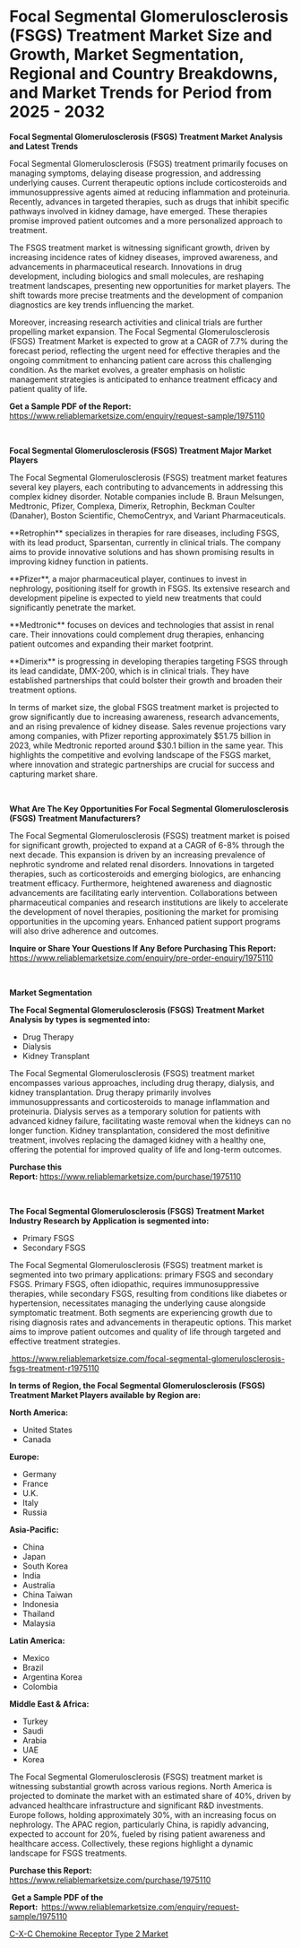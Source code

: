 <p><h1>Focal Segmental Glomerulosclerosis (FSGS) Treatment Market Size and Growth, Market Segmentation, Regional and Country Breakdowns, and Market Trends for Period from 2025 -  2032</h1></p><p><strong>Focal Segmental Glomerulosclerosis (FSGS) Treatment Market Analysis and Latest Trends</strong></p>
<p><p>Focal Segmental Glomerulosclerosis (FSGS) treatment primarily focuses on managing symptoms, delaying disease progression, and addressing underlying causes. Current therapeutic options include corticosteroids and immunosuppressive agents aimed at reducing inflammation and proteinuria. Recently, advances in targeted therapies, such as drugs that inhibit specific pathways involved in kidney damage, have emerged. These therapies promise improved patient outcomes and a more personalized approach to treatment.</p><p>The FSGS treatment market is witnessing significant growth, driven by increasing incidence rates of kidney diseases, improved awareness, and advancements in pharmaceutical research. Innovations in drug development, including biologics and small molecules, are reshaping treatment landscapes, presenting new opportunities for market players. The shift towards more precise treatments and the development of companion diagnostics are key trends influencing the market.</p><p>Moreover, increasing research activities and clinical trials are further propelling market expansion. The Focal Segmental Glomerulosclerosis (FSGS) Treatment Market is expected to grow at a CAGR of 7.7% during the forecast period, reflecting the urgent need for effective therapies and the ongoing commitment to enhancing patient care across this challenging condition. As the market evolves, a greater emphasis on holistic management strategies is anticipated to enhance treatment efficacy and patient quality of life.</p></p>
<p><strong>Get a Sample PDF of the Report:&nbsp;</strong> <a href="https://www.reliablemarketsize.com/enquiry/request-sample/1975110?utm_campaign=2478&utm_medium=2&utm_source=Github&utm_content=ia&utm_term=28032025&utm_id=focal-segmental-glomerulosclerosis-fsgs-treatment">https://www.reliablemarketsize.com/enquiry/request-sample/1975110</a></p>
<p>&nbsp;</p>
<p><strong>Focal Segmental Glomerulosclerosis (FSGS) Treatment Major Market Players</strong></p>
<p><p>The Focal Segmental Glomerulosclerosis (FSGS) treatment market features several key players, each contributing to advancements in addressing this complex kidney disorder. Notable companies include B. Braun Melsungen, Medtronic, Pfizer, Complexa, Dimerix, Retrophin, Beckman Coulter (Danaher), Boston Scientific, ChemoCentryx, and Variant Pharmaceuticals.</p><p>**Retrophin** specializes in therapies for rare diseases, including FSGS, with its lead product, Sparsentan, currently in clinical trials. The company aims to provide innovative solutions and has shown promising results in improving kidney function in patients.</p><p>**Pfizer**, a major pharmaceutical player, continues to invest in nephrology, positioning itself for growth in FSGS. Its extensive research and development pipeline is expected to yield new treatments that could significantly penetrate the market.</p><p>**Medtronic** focuses on devices and technologies that assist in renal care. Their innovations could complement drug therapies, enhancing patient outcomes and expanding their market footprint.</p><p>**Dimerix** is progressing in developing therapies targeting FSGS through its lead candidate, DMX-200, which is in clinical trials. They have established partnerships that could bolster their growth and broaden their treatment options.</p><p>In terms of market size, the global FSGS treatment market is projected to grow significantly due to increasing awareness, research advancements, and an rising prevalence of kidney disease. Sales revenue projections vary among companies, with Pfizer reporting approximately $51.75 billion in 2023, while Medtronic reported around $30.1 billion in the same year. This highlights the competitive and evolving landscape of the FSGS market, where innovation and strategic partnerships are crucial for success and capturing market share.</p></p>
<p>&nbsp;</p>
<p><strong>What Are The Key Opportunities For Focal Segmental Glomerulosclerosis (FSGS) Treatment Manufacturers?</strong></p>
<p><p>The Focal Segmental Glomerulosclerosis (FSGS) treatment market is poised for significant growth, projected to expand at a CAGR of 6-8% through the next decade. This expansion is driven by an increasing prevalence of nephrotic syndrome and related renal disorders. Innovations in targeted therapies, such as corticosteroids and emerging biologics, are enhancing treatment efficacy. Furthermore, heightened awareness and diagnostic advancements are facilitating early intervention. Collaborations between pharmaceutical companies and research institutions are likely to accelerate the development of novel therapies, positioning the market for promising opportunities in the upcoming years. Enhanced patient support programs will also drive adherence and outcomes.</p></p>
<p><strong>Inquire or Share Your Questions If Any Before Purchasing This Report:</strong> <a href="https://www.reliablemarketsize.com/enquiry/pre-order-enquiry/1975110?utm_campaign=2478&utm_medium=2&utm_source=Github&utm_content=ia&utm_term=28032025&utm_id=focal-segmental-glomerulosclerosis-fsgs-treatment">https://www.reliablemarketsize.com/enquiry/pre-order-enquiry/1975110</a></p>
<p>&nbsp;</p>
<p><strong>Market Segmentation</strong></p>
<p><strong>The Focal Segmental Glomerulosclerosis (FSGS) Treatment Market Analysis by types is segmented into:</strong></p>
<p><ul><li>Drug Therapy</li><li>Dialysis</li><li>Kidney Transplant</li></ul></p>
<p><p>The Focal Segmental Glomerulosclerosis (FSGS) treatment market encompasses various approaches, including drug therapy, dialysis, and kidney transplantation. Drug therapy primarily involves immunosuppressants and corticosteroids to manage inflammation and proteinuria. Dialysis serves as a temporary solution for patients with advanced kidney failure, facilitating waste removal when the kidneys can no longer function. Kidney transplantation, considered the most definitive treatment, involves replacing the damaged kidney with a healthy one, offering the potential for improved quality of life and long-term outcomes.</p></p>
<p><strong>Purchase this Report:&nbsp;</strong><a href="https://www.reliablemarketsize.com/purchase/1975110?utm_campaign=2478&utm_medium=2&utm_source=Github&utm_content=ia&utm_term=28032025&utm_id=focal-segmental-glomerulosclerosis-fsgs-treatment">https://www.reliablemarketsize.com/purchase/1975110</a></p>
<p>&nbsp;</p>
<p><strong>The Focal Segmental Glomerulosclerosis (FSGS) Treatment Market Industry Research by Application is segmented into:</strong></p>
<p><ul><li>Primary FSGS</li><li>Secondary FSGS</li></ul></p>
<p><p>The Focal Segmental Glomerulosclerosis (FSGS) treatment market is segmented into two primary applications: primary FSGS and secondary FSGS. Primary FSGS, often idiopathic, requires immunosuppressive therapies, while secondary FSGS, resulting from conditions like diabetes or hypertension, necessitates managing the underlying cause alongside symptomatic treatment. Both segments are experiencing growth due to rising diagnosis rates and advancements in therapeutic options. This market aims to improve patient outcomes and quality of life through targeted and effective treatment strategies.</p></p>
<p><a href="https://www.reliablemarketsize.com/focal-segmental-glomerulosclerosis-fsgs-treatment-r1975110?utm_campaign=2478&utm_medium=2&utm_source=Github&utm_content=ia&utm_term=28032025&utm_id=focal-segmental-glomerulosclerosis-fsgs-treatment">&nbsp;https://www.reliablemarketsize.com/focal-segmental-glomerulosclerosis-fsgs-treatment-r1975110</a></p>
<p><strong>In terms of Region, the Focal Segmental Glomerulosclerosis (FSGS) Treatment Market Players available by Region are:</strong></p>
<p>
    <p> <strong> North America: </strong>
        <ul>
            <li>United States</li>
            <li>Canada</li>
        </ul>
        </p> 
    <p> <strong> Europe: </strong>
        <ul>
            <li>Germany</li>
            <li>France</li>
            <li>U.K.</li>
            <li>Italy</li>
            <li>Russia</li>
        </ul>
        </p> 
    <p> <strong> Asia-Pacific: </strong>
        <ul>
            <li>China</li>
            <li>Japan</li>
            <li>South Korea</li>
            <li>India</li>
            <li>Australia</li>
            <li>China Taiwan</li>
            <li>Indonesia</li>
            <li>Thailand</li>
            <li>Malaysia</li>
        </ul>
        </p> 
    <p> <strong> Latin America: </strong>
        <ul>
            <li>Mexico</li>
            <li>Brazil</li>
            <li>Argentina Korea</li>
            <li>Colombia</li>
        </ul>
        </p> 
    <p> <strong> Middle East & Africa: </strong>
        <ul>
            <li>Turkey</li>
            <li>Saudi</li>
            <li>Arabia</li>
            <li>UAE</li>
            <li>Korea</li>
        </ul>
    </p>
    </p>
<p><p>The Focal Segmental Glomerulosclerosis (FSGS) treatment market is witnessing substantial growth across various regions. North America is projected to dominate the market with an estimated share of 40%, driven by advanced healthcare infrastructure and significant R&D investments. Europe follows, holding approximately 30%, with an increasing focus on nephrology. The APAC region, particularly China, is rapidly advancing, expected to account for 20%, fueled by rising patient awareness and healthcare access. Collectively, these regions highlight a dynamic landscape for FSGS treatments.</p></p>
<p><strong>Purchase this Report: </strong><a href="https://www.reliablemarketsize.com/purchase/1975110?utm_campaign=2478&utm_medium=2&utm_source=Github&utm_content=ia&utm_term=28032025&utm_id=focal-segmental-glomerulosclerosis-fsgs-treatment">https://www.reliablemarketsize.com/purchase/1975110</a></p>
<p>&nbsp;<strong>Get a Sample PDF of the Report:&nbsp;&nbsp;</strong><a href="https://www.reliablemarketsize.com/enquiry/request-sample/1975110?utm_campaign=2478&utm_medium=2&utm_source=Github&utm_content=ia&utm_term=28032025&utm_id=focal-segmental-glomerulosclerosis-fsgs-treatment">https://www.reliablemarketsize.com/enquiry/request-sample/1975110</a></p>
<p><strong></strong></p>
<p><p><a href="https://github.com/oshodikurc/Market-Research-Report-List-1/blob/main/c-x-c-chemokine-receptor-type-2-market.md?utm_campaign=2478&utm_medium=2&utm_source=Github&utm_content=ia&utm_term=28032025&utm_id=focal-segmental-glomerulosclerosis-fsgs-treatment">C-X-C Chemokine Receptor Type 2 Market</a></p></p>